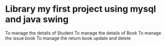 # Library  my first project using mysql and java swing
To manage the details of Student
To manage the details of Book
To manage the issue book
To manage the return book
update and delete 
